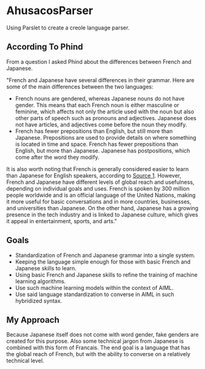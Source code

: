 # AhusacosParser
Using Parslet to create a creole language parser.

## According To Phind
From a question I asked Phind about the differences between French and Japanese.

"French and Japanese have several differences in their grammar. Here are some of the main differences between the two languages:

- French nouns are gendered, whereas Japanese nouns do not have gender. This means that each French noun is either masculine or feminine, which affects not only the article used with the noun but also other parts of speech such as pronouns and adjectives. Japanese does not have articles, and adjectives come before the noun they modify.
- French has fewer prepositions than English, but still more than Japanese. Prepositions are used to provide details on where something is located in time and space. French has fewer prepositions than English, but more than Japanese. Japanese has postpositions, which come after the word they modify.

It is also worth noting that French is generally considered easier to learn than Japanese for English speakers, according to [Source 1](https://doublespeakdojo.com/french-vs-japanese-which-is-easier-and-more-useful/). However, French and Japanese have different levels of global reach and usefulness, depending on individual goals and uses. French is spoken by 300 million people worldwide and is an official language of the United Nations, making it more useful for basic conversations and in more countries, businesses, and universities than Japanese. On the other hand, Japanese has a growing presence in the tech industry and is linked to Japanese culture, which gives it appeal in entertainment, sports, and arts."

## Goals
* Standardization of French and Japanese grammar into a single system.
* Keeping the language simple enough for those with basic French and Japanese skills to learn.
* Using basic French and Japanese skills to refine the training of machine learning algorithms.
* Use such machine learning models within the context of AIML.
* Use said language standardization to converse in AIML in such hybridized syntax.

## My Approach
Because Japanese itself does not come with word gender, fake genders are created for this purpose. Also some technical jargon from Japanese is combined with this form of Francais. The end goal is a language that has the global reach of French, but with the ability to converse on a relatively technical level.
